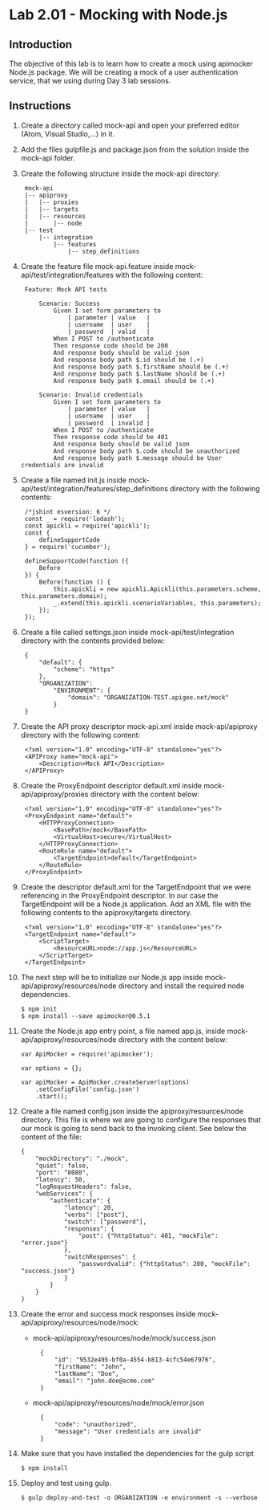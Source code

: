 # Lab 2.01 - Mocking with Node.js

## Introduction

The objective of this lab is to learn how to create a mock using apimocker Node.js package. We will be creating a mock of a user authentication service, that we using during Day 3 lab sessions.

## Instructions

1. Create a directory called mock-api and open your preferred editor (Atom, Visual Studio,...) in it.

2. Add the files gulpfile.js and package.json from the solution inside the mock-api folder. 

3. Create the following structure inside the mock-api directory:

        mock-api
        |-- apiproxy
        |   |-- proxies
        |   |-- targets
        |   |-- resources
        |       |-- node
        |-- test
            |-- integration
                |-- features
                    |-- step_definitions


4. Create the feature file mock-api.feature inside mock-api/test/integration/features with the following content:

        Feature: Mock API tests
        
            Scenario: Success
                Given I set form parameters to
                    | parameter | value   |
                    | username  | user    |
                    | password  | valid   |
                When I POST to /authenticate
                Then response code should be 200
                And response body should be valid json
                And response body path $.id should be (.+)
                And response body path $.firstName should be (.+)
                And response body path $.lastName should be (.+)
                And response body path $.email should be (.+)
        
            Scenario: Invalid credentials
                Given I set form parameters to
                    | parameter | value   |
                    | username  | user    |
                    | password  | invalid |
                When I POST to /authenticate
                Then response code should be 401
                And response body should be valid json
                And response body path $.code should be unauthorized
                And response body path $.message should be User credentials are invalid

5. Create a file named init.js inside mock-api/test/integration/features/step_definitions directory with the following contents:

        /*jshint esversion: 6 */
        const _ = require('lodash');
        const apickli = require('apickli');
        const {
            defineSupportCode
        } = require('cucumber');

        defineSupportCode(function ({
            Before
        }) {
            Before(function () {
                this.apickli = new apickli.Apickli(this.parameters.scheme, this.parameters.domain);
                _.extend(this.apickli.scenarioVariables, this.parameters);
            });
        });

6. Create a file called settings.json inside mock-api/test/integration directory with the contents provided below:

        {
            "default": {
                "scheme": "https"
            }, 
            "ORGANIZATION":
                "ENVIRONMENT": {
                    "domain": "ORGANIZATION-TEST.apigee.net/mock"
                }
        }

7. Create the API proxy descriptor mock-api.xml inside mock-api/apiproxy directory with the following content:

        <?xml version="1.0" encoding="UTF-8" standalone="yes"?>
        <APIProxy name="mock-api">
            <Description>Mock API</Description>
        </APIProxy>

8. Create the ProxyEndpoint descriptor default.xml inside mock-api/apiproxy/proxies directory with the content below:

        <?xml version="1.0" encoding="UTF-8" standalone="yes"?>
        <ProxyEndpoint name="default">
            <HTTPProxyConnection>
                <BasePath>/mock</BasePath>
                <VirtualHost>secure</VirtualHost>
            </HTTPProxyConnection>
            <RouteRule name="default">
                <TargetEndpoint>default</TargetEndpoint>
            </RouteRule>
        </ProxyEndpoint>

9. Create the descriptor default.xml for the TargetEndpoint that we were referencing in the ProxyEndpoint descriptor. In our case the TargetEndpoint will be a Node.js application. Add an XML file with the following contents to the apiproxy/targets directory.

        <?xml version="1.0" encoding="UTF-8" standalone="yes"?>
        <TargetEndpoint name="default">
            <ScriptTarget>
                <ResourceURL>node://app.js</ResourceURL>
            </ScriptTarget>
        </TargetEndpoint>

10. The next step will be to initialize our Node.js app inside mock-api/apiproxy/resources/node directory and install the required node dependencies.

        $ npm init
        $ npm install --save apimocker@0.5.1

11. Create the Node.js app entry point, a file named app.js, inside mock-api/apiproxy/resources/node directory with the content below:

        var ApiMocker = require('apimocker');
        
        var options = {};
        
        var apiMocker = ApiMocker.createServer(options)
            .setConfigFile('config.json')
            .start();

12. Create a file named config.json inside the apiproxy/resources/node directory. This file is where we are going to configure the responses that our mock is going to send back to the invoking client. See below the content of the file:

        {
            "mockDirectory": "./mock",
            "quiet": false,
            "port": "8080",
            "latency": 50,
            "logRequestHeaders": false,
            "webServices": {
                "authenticate": {
                    "latency": 20,
                    "verbs": ["post"],
                    "switch": ["password"],
                    "responses": {
                        "post": {"httpStatus": 401, "mockFile": "error.json"}
                    },
                    "switchResponses": {
                        "passwordvalid": {"httpStatus": 200, "mockFile": "success.json"}
                    }
                }
            }
        }

13. Create the error and success mock responses inside mock-api/apiproxy/resources/node/mock:

    * mock-api/apiproxy/resources/node/mock/success.json

            {
                "id": "9532e495-bf0a-4554-b813-4cfc54e67976",
                "firstName": "John",
                "lastName": "Doe",
                "email": "john.doe@acme.com"
            }

    * mock-api/apiproxy/resources/node/mock/error.json

            {
                "code": "unauthorized",
                "message": "User credentials are invalid"
            }

13. Make sure that you have installed the dependencies for the gulp script

        $ npm install

14. Deploy and test using gulp.

        $ gulp deploy-and-test -o ORGANIZATION -e environment -s --verbose